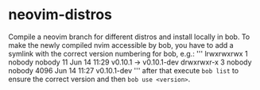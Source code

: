# neovim-distros

Compile a neovim branch for different distros and install locally in bob.
To make the newly compiled nvim accessible by bob, you have to add a symlink with the correct version numbering for bob, e.g.:
'''
lrwxrwxrwx 1 nobody nobody 11 Jun 14 11:29 v0.10.1 -> v0.10.1-dev
drwxrwxr-x 3 nobody nobody 4096 Jun 14 11:27 v0.10.1-dev
'''
after that execute `bob list` to ensure the correct version and then `bob use <version>`.
